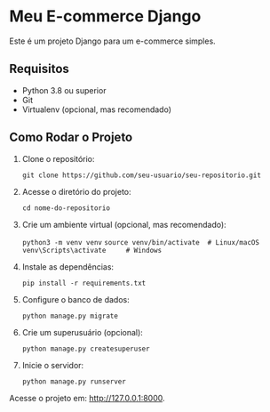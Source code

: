 # Meu E-commerce Django

Este é um projeto Django para um e-commerce simples.

## Requisitos

- Python 3.8 ou superior
- Git
- Virtualenv (opcional, mas recomendado)

## Como Rodar o Projeto

1. Clone o repositório:

   ``git clone https://github.com/seu-usuario/seu-repositorio.git``

2. Acesse o diretório do projeto:

    ``cd nome-do-repositorio``

3. Crie um ambiente virtual (opcional, mas recomendado):

    ``python3 -m venv venv``
    ``source venv/bin/activate  # Linux/macOS``
    ``venv\Scripts\activate     # Windows``

4. Instale as dependências:

    ``pip install -r requirements.txt``

5. Configure o banco de dados:

    ``python manage.py migrate``

6. Crie um superusuário (opcional):

    ``python manage.py createsuperuser``

7. Inicie o servidor:

    ``python manage.py runserver``

Acesse o projeto em: http://127.0.0.1:8000.
